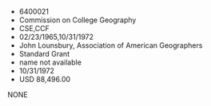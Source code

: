 * 6400021
* Commission on College Geography
* CSE,CCF
* 02/23/1965,10/31/1972
* John Lounsbury, Association of American Geographers
* Standard Grant
*   name not available
* 10/31/1972
* USD 88,496.00

NONE